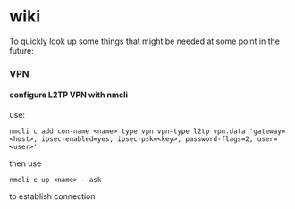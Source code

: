 # wiki
To quickly look up some things that might be needed at some point in the future:

### VPN
#### configure L2TP VPN with nmcli
use:
```
nmcli c add con-name <name> type vpn vpn-type l2tp vpn.data 'gateway=<host>, ipsec-enabled=yes, ipsec-psk=<key>, password-flags=2, user=<user>'
```
then use
```
nmcli c up <name> --ask
``` 
to establish connection
